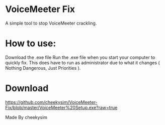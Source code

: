 # VoiceMeeter Fix

A simple tool to stop VoiceMeeter crackling.

# How to use:
Download the .exe file
Run the .exe file when you start your computer to quickly fix.
This does have to run as administrator due to what it changes ( Nothing Dangerous, Just Priorities ).

# Download

https://github.com/cheekysim/VoiceMeeter-Fix/blob/master/VoiceMeeter%20Setup.exe?raw=true


Made By cheekysim